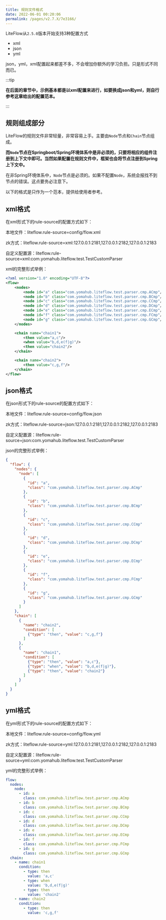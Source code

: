 ```yaml
---
title: 规则文件格式
date: 2022-06-01 00:20:06
permalink: /pages/v2.7.X/7e3166/
---
```


LiteFlow从`2.5.0`版本开始支持3种配置方式
- xml
- json
- yml

json，yml，xml配置起来都差不多，不会增加你额外的学习负担。只是形式不同而已。

:::tip

**在后面的章节中，示例基本都是以xml配置来进行，如要换成json和yml，则自行参考这章给出的配置范本。**

:::



## 规则组成部分

LiteFlow的规则文件非常轻量，非常容易上手。主要由`Node`节点和`Chain`节点组成。

**而`Node`节点在Springboot/Spring环境体系中是非必须的，只要将相应的组件注册到上下文中即可。当然如果配置在规则文件中，框架也会将节点注册到Spring上下文中。**



在非Spring环境体系中，`Node`节点是必须的。如果不配置`Node`，系统会报找不到节点的错误。这点要务必注意下。



以下的格式是只作为一个范本，提供给使用者参考。



## xml格式
在xml形式下的rule-source的配置方式如下：

本地文件：liteflow.rule-source=config/flow.xml

zk方式：liteflow.rule-source=xml:127.0.0.1:2181,127.0.0.1:2182,127.0.0.1:2183

自定义配置源：liteflow.rule-source=xml:com.yomahub.liteflow.test.TestCustomParser


xml的完整形式举例：
```xml
<?xml version="1.0" encoding="UTF-8"?>
<flow>
    <nodes>
        <node id="a" class="com.yomahub.liteflow.test.parser.cmp.ACmp"/>
        <node id="b" class="com.yomahub.liteflow.test.parser.cmp.BCmp"/>
        <node id="c" class="com.yomahub.liteflow.test.parser.cmp.CCmp"/>
        <node id="d" class="com.yomahub.liteflow.test.parser.cmp.DCmp"/>
        <node id="e" class="com.yomahub.liteflow.test.parser.cmp.ECmp"/>
        <node id="f" class="com.yomahub.liteflow.test.parser.cmp.FCmp"/>
        <node id="g" class="com.yomahub.liteflow.test.parser.cmp.GCmp"/>
    </nodes>

    <chain name="chain1">
        <then value="a,c"/>
        <when value="b,d,e(f|g)"/>
        <then value="chain2"/>
    </chain>

    <chain name="chain2">
        <then value="c,g,f"/>
    </chain>
</flow>
```

## json格式

在json形式下的rule-source的配置方式如下：

本地文件：liteflow.rule-source=config/flow.json

zk方式：liteflow.rule-source=json:127.0.0.1:2181,127.0.0.1:2182,127.0.0.1:2183

自定义配置源：liteflow.rule-source=json:com.yomahub.liteflow.test.TestCustomParser

json的完整形式举例：

```json
{
  "flow": {
    "nodes": {
      "node": [
        {
          "id": "a",
          "class": "com.yomahub.liteflow.test.parser.cmp.ACmp"
        },
        {
          "id": "b",
          "class": "com.yomahub.liteflow.test.parser.cmp.BCmp"
        },
        {
          "id": "c",
          "class": "com.yomahub.liteflow.test.parser.cmp.CCmp"
        },
        {
          "id": "d",
          "class": "com.yomahub.liteflow.test.parser.cmp.DCmp"
        },
        {
          "id": "e",
          "class": "com.yomahub.liteflow.test.parser.cmp.ECmp"
        },
        {
          "id": "f",
          "class": "com.yomahub.liteflow.test.parser.cmp.FCmp"
        },
        {
          "id": "g",
          "class": "com.yomahub.liteflow.test.parser.cmp.GCmp"
        }
      ]
    },
    "chain": [
      {
        "name": "chain2",
        "condition": [
          {"type": "then", "value": "c,g,f"}
        ]
      },
      {
        "name": "chain1",
        "condition": [
          {"type": "then", "value": "a,c"},
          {"type": "when", "value": "b,d,e(f|g)"},
          {"type": "then", "value": "chain2"}
        ]
      }
    ]
  }
}
```

## yml格式

在yml形式下的rule-source的配置方式如下：

本地文件：liteflow.rule-source=config/flow.yml

zk方式：liteflow.rule-source=yml:127.0.0.1:2181,127.0.0.1:2182,127.0.0.1:2183

自定义配置源：liteflow.rule-source=yml:com.yomahub.liteflow.test.TestCustomParser


yml的完整形式举例：

```yaml
flow:
  nodes:
    node:
      - id: a
        class: com.yomahub.liteflow.test.parser.cmp.ACmp
      - id: b
        class: com.yomahub.liteflow.test.parser.cmp.BCmp
      - id: c
        class: com.yomahub.liteflow.test.parser.cmp.CCmp
      - id: d
        class: com.yomahub.liteflow.test.parser.cmp.DCmp
      - id: e
        class: com.yomahub.liteflow.test.parser.cmp.ECmp
      - id: f
        class: com.yomahub.liteflow.test.parser.cmp.FCmp
      - id: g
        class: com.yomahub.liteflow.test.parser.cmp.GCmp
  chain:
    - name: chain1
      condition:
        - type: then
          value: 'a,c'
        - type: when
          value: 'b,d,e(f|g)'
        - type: then
          value: 'chain2'
    - name: chain2
      condition:
        - type: then
          value: 'c,g,f'

```